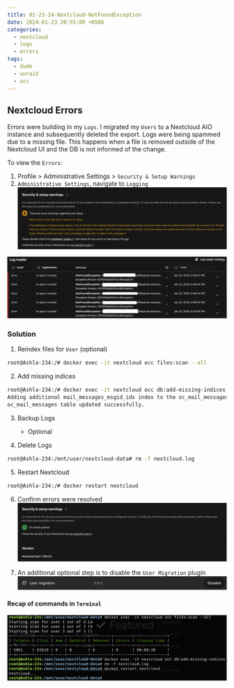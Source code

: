 ```yaml
---
title: 01-23-24-Nextcloud-NotFoundException
date: 2024-01-23 20:55:00 +0500
categories:
  - nextcloud
  - logs
  - errors
tags:
  - dumb
  - unraid
  - occ
---
```

## Nextcloud Errors 

Errors were building in my `Logs`. I migrated my `Users` to a Nextcloud AIO instance and subsequently deleted the export. Logs were being spammed due to a missing file. This happens when a file is removed outside of the Nextcloud UI and the DB is not informed of the change. 

To view the `Errors`:
1. Profile > Administrative Settings > `Security & Setup Warnings`
2. `Administrative Settings`,  navigate to `Logging`
![](/assets/posts/2024-01/01-23-24/1-23-24_nc-error-missing-index.png)

![](/assets/posts/2024-01/01-23-24/1-23-24_nc-error-notfoundexception-pre.png)

### Solution
1. Reindex files for `User` (optional)
```bash
root@Ashla-234:/# docker exec -it nextcloud occ files:scan --all
```

2. Add missing indices
```bash
root@Ashla-234:/# docker exec -it nextcloud occ db:add-missing-indices
Adding additional mail_messages_msgid_idx index to the oc_mail_messages table, this can take some time...
oc_mail_messages table updated successfully.
```

3. Backup Logs 
	- Optional
	
4. Delete Logs
```bash
root@Ashla-234:/mnt/user/nextcloud-data# rm -f nextcloud.log
```

5. Restart Nextcloud
```bash
root@Ashla-234:/# docker restart nextcloud
```

6. Confirm errors were resolved
![](/assets/posts/2024-01/01-23-24/1-23-24_nc-error-notfoundexception-post2.png)

7. An additional optional step is to disable the `User Migration` plugin
![](/assets/posts/2024-01/01-23-24/1-23-24_nc-error-user-migration.png)


#### Recap of commands in `Terminal`
![](/assets/posts/2024-01/01-23-24/1-23-24_nc-error-terminal-commands.png)


